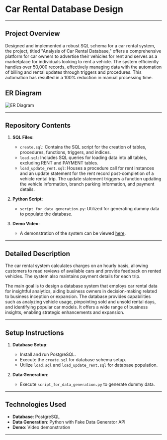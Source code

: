 # Car Rental Database Design
---

## Project Overview

Designed and implemented a robust SQL schema for a car rental system, the project, titled "Analysis of Car Rental Database," offers a comprehensive platform for car owners to advertise their vehicles for rent and serves as a marketplace for individuals looking to rent a vehicle. The system efficiently handles over 50,000 records, effectively managing data with the automation of billing and rental updates through triggers and procedures. This automation has resulted in a 100% reduction in manual processing time.

## ER Diagram

![ER Diagram]([https://github.com/dhvani-k/YouTrend_Insights_Analyzing_YouTube_Video_Landscape/blob/main/img/architecture_YouTube%20Trending%20Video%20Analysis.jpeg](https://github.com/dhvani-k/Car_Rental_Database_Design/blob/main/img/ER_Diagram.png)) 

---

## Repository Contents

1. **SQL Files**:
    - `create.sql`: Contains the SQL script for the creation of tables, procedures, functions, triggers, and indices.
    - `load.sql`: Includes SQL queries for loading data into all tables, excluding RENT and PAYMENT tables.
    - `load_update_rent.sql`: Houses a procedure call for rent instances and an update statement for the rent record post-completion of a vehicle rental trip. The update statement triggers a function updating the vehicle information, branch parking information, and payment details.

2. **Python Script**:
    - `script_for_data_generation.py`: Utilized for generating dummy data to populate the database.

3. **Demo Video**: 
    - A demonstration of the system can be viewed [here](https://github.com/dhvani-k/Car_Rental_Database_Design/blob/main/Webapp_Demo.mov).

---

## Detailed Description

The car rental system calculates charges on an hourly basis, allowing customers to read reviews of available cars and provide feedback on rented vehicles. The system also maintains payment details for each trip.

The main goal is to design a database system that employs car rental data for insightful analytics, aiding business owners in decision-making related to business inception or expansion. The database provides capabilities such as analyzing vehicle usage, pinpointing sold and unsold rental days, and identifying popular car models. It offers a wide range of business insights, enabling strategic enhancements and expansion.

---

## Setup Instructions

1. **Database Setup**:
    - Install and run PostgreSQL.
    - Execute the `create.sql` for database schema setup.
    - Utilize `load.sql` and `load_update_rent.sql` for database population.

2. **Data Generation**:
    - Execute `script_for_data_generation.py` to generate dummy data.

---

## Technologies Used

- **Database**: PostgreSQL
- **Data Generation**: Python with Fake Data Generator API
- **Demo**: Video demonstration

---
